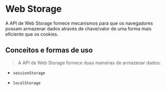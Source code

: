# Web Storage

A API de Web Storage fornece mecanismos para que os navegadores possam armazenar dados através de chave/valor de uma forma mais eficiente que os cookies.

## Conceitos e formas de uso
>A API de Web Storage fornece duas maneiras de armazenar dados:

- `sessionStorage`

- `localStorage`
